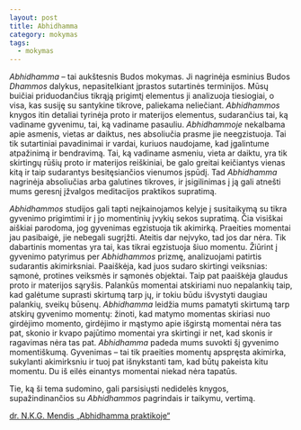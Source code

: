 ```yaml
---
layout: post
title: Abhidhamma
category: mokymas
tags:
  - mokymas
---
```

_Abhidhamma_ – tai aukštesnis Budos mokymas. Ji nagrinėja esminius Budos _Dhammos_ dalykus, nepasitelkiant įprastos sutartinės terminijos. Mūsų buičiai priduodančius tikrąją prigimtį elementus ji analizuoja tiesiogiai, o visa, kas susiję su santykine tikrove, paliekama neliečiant. _Abhidhammos_ knygos itin detaliai tyrinėja proto ir materijos elementus, sudarančius tai, ką vadiname gyvenimu, tai, ką vadiname pasauliu. _Abhidhammoje_ nekalbama apie asmenis, vietas ar daiktus, nes absoliučia prasme jie neegzistuoja. Tai tik sutartiniai pavadinimai ir vardai, kuriuos naudojame, kad įgalintume atpažinimą ir bendravimą. Tai, ką vadiname asmeniu, vieta ar daiktu, yra tik skirtingų rūšių proto ir materijos reiškiniai, be galo greitai keičiantys vienas kitą ir taip sudarantys besitęsiančios vienumos įspūdį. Tad _Abhidhamma_ nagrinėja absoliučias arba galutines tikroves, ir įsigilinimas į ją gali atnešti mums geresnį įžvalgos meditacijos praktikos supratimą.

_Abhidhammos_ studijos gali tapti neįkainojamos kelyje į susitaikymą su tikra gyvenimo prigimtimi ir į jo momentinių įvykių sekos supratimą. Čia visiškai aiškiai parodoma, jog gyvenimas egzistuoja tik akimirką. Praeities momentai jau pasibaigė, jie nebegali sugrįžti. Ateitis dar neįvyko, tad jos dar nėra. Tik dabartinis momentas yra tai, kas tikrai egzistuoja šiuo momentu. Žiūrint į gyvenimo patyrimus per _Abhidhammos_ prizmę, analizuojami patirtis sudarantis akimirksniai. Paaiškėja, kad juos sudaro skirtingi veiksnias: sąmonė, protines veiksmės ir sąmonės objektai. Taip pat paaiškėja glaudus proto ir materijos sąryšis. Palankūs momentai atskiriami nuo nepalankių taip, kad galėtume suprasti skirtumą tarp jų, ir tokiu būdu išvystyti daugiau palankių, sveikų būsenų. _Abhidhamma_ leidžia mums pamatyti skirtumą tarp atskirų gyvenimo momentų: žinoti, kad matymo momentas skiriasi nuo girdėjimo momento, girdėjimo ir mąstymo apie išgirstą momentai nėra tas pat, skonio ir kvapo pajūtimo momentai yra skirtingi ir net, kad skonis ir ragavimas nėra tas pat. _Abhidhamma_ padeda mums suvokti šį gyvenimo momentiškumą. Gyvenimas – tai tik praeities momentų apspręsta akimirka, sukylanti akimirksniu ir tuoj pat išnykstanti tam, kad būtų pakeista kitu momentu. Du iš eilės einantys momentai niekad nėra tapatūs. 

Tie, ką ši tema sudomino, gali parsisiųsti nedidelės knygos, supažindinančios su _Abhidhammos_ pagrindais ir taikymu, vertimą. 

[dr. N.K.G. Mendis „Abhidhamma praktikoje“](https://drive.google.com/file/d/1YI4IGpKGd3nhKjGTCj_cCUM-5UYn1OB2/view?usp=drivesdk)
